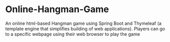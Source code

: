 # Online-Hangman-Game
An online html-based Hangman game using Spring Boot and Thymeleaf (a template engine that simplifies building of web applications). Players can go to a specific webpage using their web browser to play the game
